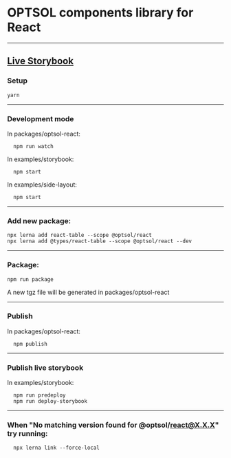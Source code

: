 # OPTSOL components library for React

---

## [Live Storybook](https://optsoldev.github.io/components-frontend-react/)

### **Setup**

    yarn

---

### **Development mode**

In packages/optsol-react:

      npm run watch

In examples/storybook:

      npm start

In examples/side-layout:

      npm start

---

### **Add new package:**

    npx lerna add react-table --scope @optsol/react
    npx lerna add @types/react-table --scope @optsol/react --dev

---

### **Package:**

    npm run package

A new tgz file will be generated in packages/optsol-react

---

### **Publish**

In packages/optsol-react:

      npm publish

---

### **Publish live storybook**

In examples/storybook:

      npm run predeploy
      npm run deploy-storybook

---

### **When "No matching version found for @optsol/react@X.X.X" try running:**

      npx lerna link --force-local
